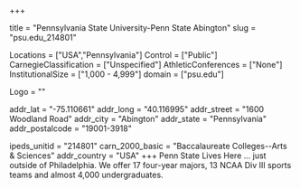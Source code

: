 
+++

title = "Pennsylvania State University-Penn State Abington"
slug = "psu.edu_214801"

Locations = ["USA","Pennsylvania"]
Control = ["Public"]
CarnegieClassification = ["Unspecified"]
AthleticConferences = ["None"]
InstitutionalSize = ["1,000 - 4,999"]
domain = ["psu.edu"]

Logo = ""

addr_lat = "-75.110661"
addr_long = "40.116995"
addr_street = "1600 Woodland Road"
addr_city = "Abington"
addr_state = "Pennsylvania"
addr_postalcode = "19001-3918"

ipeds_unitid = "214801"
carn_2000_basic = "Baccalaureate Colleges--Arts & Sciences"
addr_country = "USA"
+++
    Penn State Lives Here ... just outside of Philadelphia. We offer 17 four-year majors, 13 NCAA Div III sports teams and almost 4,000 undergraduates.
